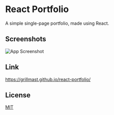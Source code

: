 # React Portfolio

A simple single-page portfolio, made using React. 

## Screenshots

![App Screenshot](https://i.imgur.com/XpKBzXt.png)

## Link
https://grillmast.github.io/react-portfolio/

## License

[MIT](https://choosealicense.com/licenses/mit/)


